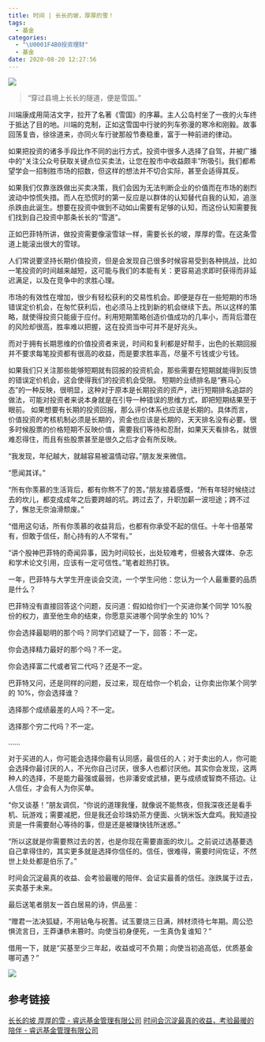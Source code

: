 ```yaml
---
title: 时间 | 长长的坡，厚厚的雪！
tags:
  - 基金
categories:
  - "\U0001F4B0投资理财"
  - 基金
date: 2020-08-20 12:27:56
---
```

![](/images/Img335792623.jpg)


> “穿过县境上长长的隧道，便是雪国。”

川端康成用简洁文字，拉开了名著《雪国》的序幕。主人公岛村坐了一夜的火车终于抵达了目的地。川端的克制，正如这雪国中行驶的列车弥漫的寒冷和刚毅。故事回荡复沓，徐徐道来，亦同火车行驶那般节奏稳重，富于一种前进的律动。

如果把投资的诸多手段比作不同的出行方式，投资中很多人选择了自驾，并被广播中的“关注公众号获取关键点位买卖法，让您在股市中收益颇丰”所吸引。我们都希望学会一招制胜市场的招数，但这样的想法并不切合实际，甚至会适得其反。

如果我们仅靠涨跌做出买卖决策，我们会因为无法判断企业的价值而在市场的剧烈波动中惊慌失措。而人在恐慌时的第一反应是以群体的认知替代自我的认知，追涨杀跌由此诞生。想要在投资中做到不动如山需要有足够的认知，而这份认知需要我们找到自己投资中那条长长的“雪道”。

正如巴菲特所讲，做投资需要像滚雪球一样，需要长长的坡，厚厚的雪。在这条雪道上能滚出很大的雪球。

人们常说要坚持长期价值投资，但是会发现自己很多时候容易受到各种挑战，比如一笔投资的时间越来越短，这可能与我们的本能有关：更容易追求即时获得而非延迟满足，以及在竞争中的求胜心理。

市场的有效性在增加，很少有轻松获利的交易性机会。即便是存在一些短期的市场错误定价机会，在匆忙获利后，也必须马上找到新的机会继续下去。所以这样的策略，就使得投资只能疲于应付。利用短期策略创造价值成功的几率小，而背后潜在的风险却很高，胜率难以把握，这在投资当中可并不是好兆头。

而对于拥有长期思维的价值投资者来说，时间和复利都是好帮手，出色的长期回报并不要求每笔投资都有很高的收益，而是要求胜率高，尽量不亏钱或少亏钱。

如果我们只关注那些能够短期就有回报的投资机会，那些需要在短期就能得到反馈的错误定价机会，这会使得我们的投资机会受限。 短期的业绩排名是“赛马心态”的一种反映，很明显，这种对于原本是长期投资的资产，进行短期排名追踪的做法，可能对投资者来说本身就是在引导一种错误的思维方式，即把短期结果至于眼前。
如果想要有长期的投资回报，那么评价体系也应该是长期的。具体而言，价值投资的考核机制必须是长期的，资金也应该是长期的，天天排名没有必要。很多时候股票的价格短期不反映价值，需要我们等待和忍耐，如果天天看排名，就很难忍得住，而且有些股票甚至是很久之后才会有所反映。

“我发现，年纪越大，就越容易被温情动容。”朋友发来微信。

“愿闻其详。”

 “所有你羡慕的生活背后，都有你熬不了的苦。”朋友接着感慨，“所有年轻时候绕过去的坎儿，都变成成年之后要跨越的坑。跨过去了，升职加薪一波坦途；跨不过了，懈怠无奈油滑颓废。”

“借用这句话，所有你羡慕的收益背后，也都有你承受不起的信任。十年十倍基常有，但敢于信任，耐心持有的人不常有。”

“讲个股神巴菲特的奇闻异事，因为时间较长，出处较难考，但被各大媒体、杂志和学术论文引用，应该有一定可信性。”笔者趁热打铁。

一年，巴菲特与大学生开座谈会交流，一个学生问他：您认为一个人最重要的品质是什么？

巴菲特没有直接回答这个问题，反问道：假如给你们一个买进你某个同学 10%股份的权力，直至他生命的结束，你愿意买进哪个同学余生的 10%？

你会选择最聪明的那个吗？同学们迟疑了一下，回答：不一定。

你会选择精力最好的那个吗？不一定。

你会选择富二代或者官二代吗？还是不一定。

巴菲特又问，还是同样的问题，反过来，现在给你一个机会，让你卖出你某个同学的 10%，你会选择谁？

选择那个成绩最差的人吗？不一定。

选择那个穷二代吗？不一定。

……

对于买进的人，你可能会选择你最有认同感，最信任的人；对于卖出的人，你可能会选择你最讨厌的人，不光你自己讨厌，很多人也都讨厌他。其实你会发现，这两种人的选择，不是能力最强或最弱，也非潘安或武植，更与成绩或智商不搭边。让人信任，才会有人为你买单。

“你又谈基！”朋友调侃，“你说的道理我懂，就像说不能熬夜，但我深夜还是看手机、玩游戏；需要减肥，但是我还会珍珠奶茶方便面、火锅米饭大盘鸡。我知道投资是一件需要耐心等待的事，但是还是被赚快钱所迷惑。”

“所以这就是你需要熬过去的苦，也是你现在需要直面的坎儿。之前说过选基要选自己拿得住的，其实更多就是选择你信任的。信任，很难得，需要时间佐证，不然世上处处都是伯乐了。”

时间会沉淀最真的收益、会考验最暖的陪伴、会证实最善的信任。涨跌属于过去，买卖基于未来。

最后送笔者朋友一首白居易的诗，供品鉴：

“赠君一法决狐疑，不用钻龟与祝蓍。试玉要烧三日满，辨材须待七年期。周公恐惧流言日，王莽谦恭未篡时。向使当初身便死，一生真伪复谁知？”

借用一下，就是“买基至少三年起，收益或可不负期；向使当初追高低，优质基金哪可遇？”

![](/images/2865747_2865747_1423301566093.jpg)

## 参考链接
[长长的坡 厚厚的雪 - 睿远基金管理有限公司](http://www.foresightfund.com/contents/2020/5/14-a3ef17ce924a49ae85d5d760da4e1944.html)
[时间会沉淀最真的收益，考验最暖的陪伴 - 睿远基金管理有限公司](http://www.foresightfund.com/contents/2020/1/10-91e9982a566140728b3a5108099277d4.html)
